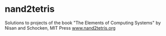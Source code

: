 # nand2tetris

Solutions to projects of the book "The Elements of Computing Systems"
by Nisan and Schocken, MIT Press
www.nand2tetris.org
